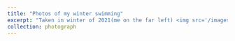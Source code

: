 ```yaml
---
title: "Photos of my winter swimming"
excerpt: "Taken in winter of 2021(me on the far left) <img src='/images/photograph/win_pic2.JPG' width='500' height='300'>"
collection: photograph
---
```


